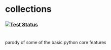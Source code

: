 # collections 

### [![Test Status](https://github.com/marcsantiago/collections/workflows/Go/badge.svg)](go)
#
parody of some of the basic python core features